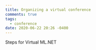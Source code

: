 ```yaml
---
title: Organizing a virtual conference
comments: true
tags:
  - conference
date: 2020-06-22 20:26 -0400
---
```

Steps for Virtual ML.NET